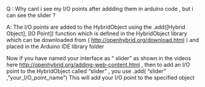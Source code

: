 Q : Why cant i see my I/O points after addding them in arduino code , but i can see the slider ?

A: The I/O points are added to the HybridObject using the .add([Hybrid Object], [IO Point]) 
   function which is defined in the HybridObject library  which can be downloaded from 
   ( http://openhybrid.org/download.html ) and placed in the Arduino IDE library folder

   Now if you have named your interface as “ slider” as shown in the videos here 
   http://openhybrid.org/adding-web-content.html , then to add an I/O point to the
   HybridObject called “slider” , you use .add( “slider” ,”your_I/O_point_name”)
   This will add your I/O point to the specified object

